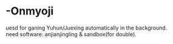 # -Onmyoji
uesd for ganing Yuhun/Juexing automatically in the background.
need software: anjianjingling & sandbox(for double).
